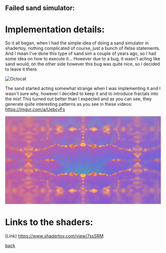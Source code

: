 ## Failed sand simulator:

# **Implementation details**:

So it all began, when I had the simple idea of doing a sand simulator in shadertoy, nothing complicated of course, just a bunch of ifelse statements.
And I mean I've done this type of sand sim a couple of years ago, so I had some idea on how to execute it... However due to a bug, it wasn't acting like sand would,
on the other side however this bug was quite nice, so I decided to leave it there.

![Octocat](https://github.com/NamelessCoding/NamelessCoding.github.io/blob/main/assets/images/dfsd2345.png?raw=true)

The sand started acting somewhat strange when I was implementing it and I wasn't sure why, however I decided to keep it and to introduce fractals into the mix!
This turned out better than I expected and as you can see, they generate quite interesting patterns as you see in these videos:
https://imgur.com/a/UebcyFs


![Octocat](https://github.com/NamelessCoding/NamelessCoding.github.io/blob/main/assets/images/dsfsgd.png?raw=true)


# Links to the shaders:
[Link] https://www.shadertoy.com/view/7ssSRM

[back](./)
